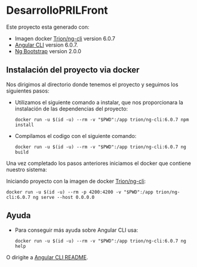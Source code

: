 # DesarrolloPRILFront

Este proyecto esta generado con: 
- Imagen docker [Trion/ng-cli](https://github.com/trion-development/docker-ng-cli/tree/6.0.7) version 6.0.7
- [Angular CLI](https://github.com/angular/angular-cli) version 6.0.7.
- [Ng Bootstrap](https://github.com/ng-bootstrap/ng-bootstrap) version 2.0.0

## Instalación del proyecto via docker

Nos dirigimos al directorio donde tenemos el proyecto y seguimos los siguientes pasos:

- Utilizamos el siguiente comando a instalar, que nos proporcionara la instalación de las dependencias del proyecto:
    
    `docker run -u $(id -u) --rm -v "$PWD":/app trion/ng-cli:6.0.7 npm install`

 - Compilamos el codigo con el siguiente comando:
    
    `docker run -u $(id -u) --rm -v "$PWD":/app trion/ng-cli:6.0.7 ng build`

Una vez completado los pasos anteriores iniciamos el docker que contiene nuestro sistema:

Iniciando proyecto con la imagen de docker [Trion/ng-cli](https://hub.docker.com/r/trion/ng-cli/):

   `docker run -u $(id -u) --rm -p 4200:4200 -v "$PWD":/app trion/ng-cli:6.0.7 ng serve --host 0.0.0.0`

## Ayuda

- Para conseguir más ayuda sobre Angular CLI usa:

    `docker run -u $(id -u) --rm -v "$PWD":/app trion/ng-cli:6.0.7 ng help`
    
O dirigite a [Angular CLI README](https://github.com/angular/angular-cli/blob/master/README.md).
